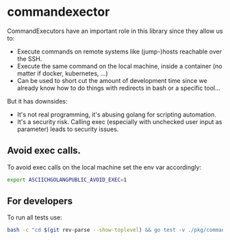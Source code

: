 # commandexector

CommandExecutors have an important role in this library since they allow us to:
- Execute commands on remote systems like (jump-)hosts reachable over the SSH.
- Execute the same command on the local machine, inside a container (no matter if docker, kubernetes, ...)
- Can be used to short cut the amount of development time since we already know how to do things with redirects in bash or a specific tool...

But it has downsides:
- It's not real programming, it's abusing golang for scripting automation.
- It's a security risk. Calling exec (especially with unchecked user input as parameter) leads to security issues.

## Avoid exec calls.

To avoid exec calls on the local machine set the env var accordingly:
```bash
export ASCIICHGOLANGPUBLIC_AVOID_EXEC=1
```

## For developers

To run all tests use:
```bash
bash -c "cd $(git rev-parse --show-toplevel) && go test -v ./pkg/commandexecutor/..."
```